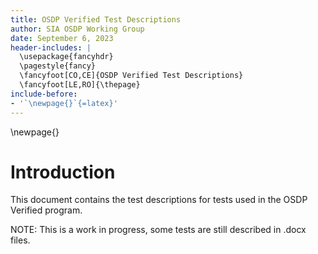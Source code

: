 ```yaml
---
title: OSDP Verified Test Descriptions
author: SIA OSDP Working Group
date: September 6, 2023
header-includes: |
  \usepackage{fancyhdr}
  \pagestyle{fancy}
  \fancyfoot[CO,CE]{OSDP Verified Test Descriptions}
  \fancyfoot[LE,RO]{\thepage}
include-before:
- '`\newpage{}`{=latex}'
---
```



\newpage{}

Introduction
============

This document contains the test descriptions for tests used in the OSDP Verified program.

NOTE: This is a work in progress, some tests are still described in .docx files.

